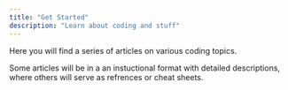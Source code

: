 ```yaml
---
title: "Get Started"
description: "Learn about coding and stuff"
---
```


Here you will find a series of articles on various coding topics.

Some articles will be in a an instuctional format with detailed descriptions, where others will serve as refrences or cheat sheets.
